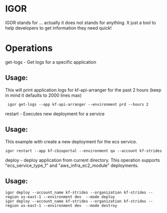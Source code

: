 IGOR
====

IGOR stands for ... actually it does not stands for anything. It just a tool to help developers to get information they need quick!


Operations
==========

get-logs - Get logs for a specific application

Usage:
-----
This will print application logs for kf-api-arranger for the past 2 hours (keep in mind it defaults to 2000 lines max)
~~~
 igor get-logs --app kf-api-arranger --environment prd --hours 2 
~~~

restart - Executes new deployment for a service

Usage:
------

This example with create a new deployment for the ecs service.

~~~
igor restart --app kf-cbioportal --environment qa --account kf-strides
~~~

deploy - deploy application from current directory. This operation supports "ecs_service_type_1" and "aws_infra_ec2_module" deployments.

Usage:
------

~~~
igor deploy --account_name kf-strides --organization kf-strides --region us-east-1 --environment dev  --mode deploy 
igor deploy --account_name kf-strides --organization kf-strides --region us-east-1 --environment dev  --mode destroy
~~~
